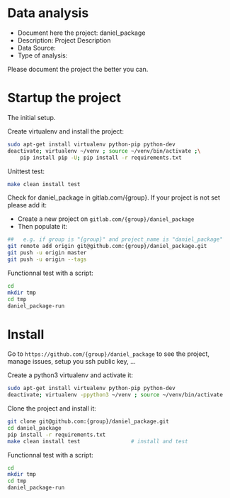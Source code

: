 # Data analysis
- Document here the project: daniel_package
- Description: Project Description
- Data Source:
- Type of analysis:

Please document the project the better you can.

# Startup the project

The initial setup.

Create virtualenv and install the project:
```bash
sudo apt-get install virtualenv python-pip python-dev
deactivate; virtualenv ~/venv ; source ~/venv/bin/activate ;\
    pip install pip -U; pip install -r requirements.txt
```

Unittest test:
```bash
make clean install test
```

Check for daniel_package in gitlab.com/{group}.
If your project is not set please add it:

- Create a new project on `gitlab.com/{group}/daniel_package`
- Then populate it:

```bash
##   e.g. if group is "{group}" and project_name is "daniel_package"
git remote add origin git@github.com:{group}/daniel_package.git
git push -u origin master
git push -u origin --tags
```

Functionnal test with a script:

```bash
cd
mkdir tmp
cd tmp
daniel_package-run
```

# Install

Go to `https://github.com/{group}/daniel_package` to see the project, manage issues,
setup you ssh public key, ...

Create a python3 virtualenv and activate it:

```bash
sudo apt-get install virtualenv python-pip python-dev
deactivate; virtualenv -ppython3 ~/venv ; source ~/venv/bin/activate
```

Clone the project and install it:

```bash
git clone git@github.com:{group}/daniel_package.git
cd daniel_package
pip install -r requirements.txt
make clean install test                # install and test
```
Functionnal test with a script:

```bash
cd
mkdir tmp
cd tmp
daniel_package-run
```
